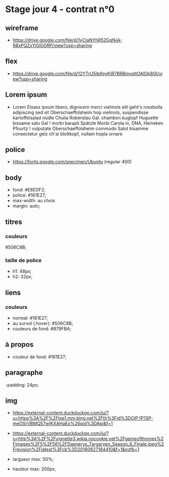 # Stage jour 4 - contrat n°0

## wireframe

- https://drive.google.com/file/d/1yClaNYhR52GgfkiA-R8xPQZxYiGIG0RP/view?usp=sharing

## flex

- https://drive.google.com/file/d/12YTrU5jbjfpyKiR7BRBmyqItOAIDk8GI/view?usp=sharing

## Lorem ipsum

- Lorem Elsass ipsum libero, dignissim merci vielmols elit geht's rossbolla adipiscing sed sit Oberschaeffolsheim hop vielmols, suspendisse kartoffelsalad nüdle Chulia Roberstau Gal. chambon kuglopf Huguette bissame salu Gal ! morbi barapli Spätzle Morbi Carola in, DNA, Heineken Pfourtz ! vulputate Oberschaeffolsheim commodo Salut bisamme consectetur geïz ch'ai blottkopf, nullam hopla ornare

## police

- https://fonts.google.com/specimen/Ubuntu (regular 400)

## body

- fond: #E8EDF2;
- police: #161E27;
- max-width: au choix
- margin: auto;

## titres

### couleurs
#506C8B;

### taille de police

- h1: 48px;
- h2: 32px;
        
## liens

### couleurs

- normal: #161E27;
- au survol (:hover): #506C8B;
- couleurs de fond: #879FBA;

## à propos

- couleur de fond: #161E27;

## paragraphe

-padding: 24px;

## img

- https://external-content.duckduckgo.com/iu/?u=https%3A%2F%2Ftse1.mm.bing.net%2Fth%3Fid%3DOIP.fP1SP-meOSrVBMQ57wIKXAHaEo%26pid%3DApi&f=1
- https://external-content.duckduckgo.com/iu/?u=http%3A%2F%2Fvignette3.wikia.nocookie.net%2Fgameofthrones%2Fimages%2F5%2F56%2FDaenerys_Targaryen_Season_6_Finale.jpeg%2Frevision%2Flatest%3Fcb%3D20160627184410&f=1&nofb=1

- largueur max: 50%;
- hauteur max: 200px;

